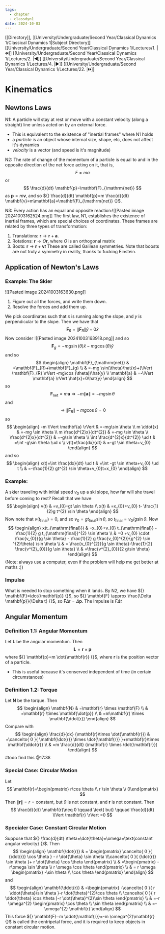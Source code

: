```yaml
---
tags:
  - chapter
  - classdyn1
date: 2024-10-03
---
```

[[Directory]], [[University/Undergraduate/Second Year/Classical Dynamics 1/Classical Dynamics 1|Subject Directory]]
[[University/Undergraduate/Second Year/Classical Dynamics 1/Lectures/1. |🞀🞀]] [[University/Undergraduate/Second Year/Classical Dynamics 1/Lectures/2. |◀]] [[University/Undergraduate/Second Year/Classical Dynamics 1/Lectures/4. |▶]] [[University/Undergraduate/Second Year/Classical Dynamics 1/Lectures/22. |🞂🞂]]
# Kinematics
## Newtons Laws
N1: A particle will stay at rest or move with a constant velocity (along a straight) line unless acted on by an external force. 
- This is equivalent to the existence of "inertial frames" where N1 holds
- a *particle* is an object whose internal size, shape, etc, does not affect it's dynamics
- *velocity* is a vector (and speed is it's magnitude)

N2: The rate of change of the momentum of a particle is equal to and in the opposite direction of the net force acting on it, that is, 
$$
F=ma
$$
or
$$
\frac{d}{dt} \mathbf{p}=\mathbf{F}_{\mathrm{net}}
$$
as ${} \mathbf{p}=m\mathbf{v} {}$, and so ${} \frac{d}{dt} \mathbf{p}=m \frac{d}{dt} \mathbf{v}=m\mathbf{a}=\mathbf{F}_{\mathrm{net}} {}$.

N3: Every action has an equal and opposite reaction:![[Pasted image 20241003162524.png]]
The first law, N1, establishes the existence of inertial frames, which are special choices of coordinates. These frames are related by three types of transformation:
1) Translations: ${} \mathbf{r} \to{}\mathbf{r}+\mathbf{a} {}$. 
2) Rotations: ${} \mathbf{r} \to{}O\mathbf{r} {}$, where $O$ is an orthogonal matrix
3) Boots: ${} \mathbf{r}\to{}\mathbf{r}+\mathbf{v}t {}$
These are called Galilean symmetries. Note that boosts are not truly a symmetry in reality, thanks to fucking Einstein. 
## Application of Newton's Laws
### Example: The Skier
![[Pasted image 20241003163630.png]]
1) Figure out all the forces, and write them down. 
2) Resolve the forces and add them up. 

We pick coordinates such that ${} x$ is running along the slope, and $y {}$ is perpendicular to the slope. Then we have that
$$
\mathbf{F}_{R}=\lVert \mathbf{F}_{R} \rVert \hat{y}+0\hat{x}
$$
Now consider
![[Pasted image 20241003163918.png]]
and so 
$$
\mathbf{F}_{g}=-mg\sin (\theta) \hat{x}-mg \cos  (\theta) \hat{y}
$$
and so
$$
\begin{align}
\mathbf{F}_{\mathrm{net}} & =\mathbf{F}_{R}+\mathbf{F}_{g} \\
  & =-mg \sin(\theta)\hat{x}+(\lVert \mathbf{F}_{R} \rVert -mg\cos (\theta))\hat{y} \\
\mathbf{a} & =-\lVert \mathbf{a} \rVert \hat{x}+0\hat{y}
\end{align}
$$
so
$$
\mathbf{F}_{\mathrm{net}}=m\mathbf{a}\Rightarrow -m \lVert \mathbf{a} \rVert =-mg\sin \theta
$$
and 
$$
\Rightarrow \lVert \mathbf{F}_{R} \rVert -mg\cos \theta=0
$$
so
$$
\begin{align}
 -m \lVert \mathbf{a} \rVert & =-mg\sin \theta   \\
 m \ddot{x} & =-mg \sin \theta \\
 m \frac{d^{2}x}{dt^{2}}  & =-mg \sin \theta \\
 \frac{d^{2}x}{dt^{2}}  & =-g\sin \theta   \\
 \int \frac{d^{2}x}{dt^{2}}   \ud t & =\int -g\sin \theta \ud x   \\
  v(t)=\frac{dx}{dt} & =-gt \sin \theta+v_{0}
 \end{align}
$$
and so
$$
\begin{align}
x(t)=\int \frac{dx}{dt}  \ud t  & =\int -gt \sin \theta+v_{0} \ud t \\
   & =-\frac{1}{2} gt^{2} \sin \theta+v_{0}t+x_{0}
\end{align}
$$
### Example:
A skier traveling with initial speed $v_{0}$ up a ski slope, how far will she travel before coming to rest? Recall that we have
$$
\begin{align}
v(t) & =v_{0}-gt \sin \theta \\
 x(t) & =x_{0}+v_{0} t- \frac{1}{2}g t^{2} \sin \theta
\end{align}
$$
Now note that ${} v(t_{\mathrm{final}})=0 {}$, and so ${} v_{0}=gt_{\mathrm{final}} \sin \theta {}$, so ${} t_{\mathrm{final}}=v_{0} /g \sin \theta {}$. Now
$$
\begin{align}
 x(t_{\mathrm{final}}) & =x_{0}+v_{0} t_{\mathrm{final}} - \frac{1}{2} g t_{\mathrm{final}}^{2} \sin \theta   \\
  & =0 +v_{0} \cdot  \frac{v_{0}}{g \sin \theta} - \frac{1}{2} g \frac{v_{0}^{2}}{g^{2} \sin ^{2}\theta} \sin \theta \\
  & = \frac{v_{0}^{2}}{g \sin \theta}-\frac{1}{2} \frac{v^{2}_{0}}{g \sin \theta} \\
  & =\frac{v^{2}_{0}}{2 g\sin \theta}
 \end{align}
$$
(Note: always use a computer, even if the problem will help me get better at maths :))
### Impulse
What is needed to stop something when it lands. 
By N2, we have ${} \mathbf{F}=\dot{\mathbf{p}} {}$, so ${} \mathbf{F} \approx \frac{\Delta \mathbf{p}}{\Delta t}  {}$, so ${} \mathbf{F} \Delta t=\Delta \mathbf{p} {}$. The Impulse is ${} F \Delta t {}$
## Angular Momentum
### Definition 1.1: Angular Momentum
Let $\mathbf{L} {}$ be the angular momentum. Then
$$
\mathbf{L}= \mathbf{r} \times  \mathbf{p}
$$
where ${} \mathbf{p}=m \dot{\mathbf{r}} {}$, where $\mathbf{r}$ is the position vector of a particle. 
- This is useful because it's conserved independent of time (in certain circumstances)
### Definition 1.2: Torque
Let $\mathbf{N}$ be the torque. Then
$$
\begin{align}
 \mathbf{N} & =\mathbf{r} \times  \mathbf{F} \\
  & =\mathbf{r} \times  \mathbf{\dot{p}}  \\
  & =m\mathbf{r} \times  \mathbf{\ddot{r}}
 \end{align}
$$
Compare with 
$$
\begin{align}
\frac{d}{dx} (\mathbf{r}\times \dot{\mathbf{r}}) & =\cancelto{ 0 }{ \mathbf{\dot{r}} \times  \dot{\mathbf{r}} }+\mathbf{r}\times \mathbf{\ddot{r}} \\
  & =m \frac{d}{dt} (\mathbf{r} \times \dot{\mathbf{r}})
\end{align}
$$
#todo find this @17:38
### Special Case: Circular Motion
Let
$$
\mathbf{r}=\begin{pmatrix} r\cos \theta \\ r \sin \theta  \\ 0\end{pmatrix} 
$$
Then ${} \lVert \mathbf{r} \rVert =r=\text{constant} {}$, but $\theta$ is not constant, and $\mathbf{r}$ is not constant. Then
$$
\frac{d}{dt} \mathbf{r}\neq 0 \qquad  \text{ but} \qquad \frac{d}{dt}  \lVert \mathbf{r} \rVert =0
$$
### Specialer Case: Constant Circular Motion
Suppose that ${} \frac{d}{dt} \theta=\dot{\theta}=\omega=\text{constant angular velocity} {}$. Then
$$
\begin{align}
 \mathbf{\dot{r}} & = \begin{pmatrix} \cancelto{ 0 }{ {\dot{r}} \cos \theta } - r \dot{\theta} \sin \theta \\\cancelto{ 0 }{  {\dot{r}} \sin  \theta }+ r \dot{\theta} \cos \theta \end{pmatrix}    \\
  & =\begin{pmatrix} -r\omega \sin \theta \\ r \omega \cos  \theta \end{pmatrix}  \\
  & = r \omega \begin{pmatrix}  -\sin \theta \\ \cos \theta \end{pmatrix} 
 \end{align}
$$
and
$$
\begin{align}
 \mathbf{\ddot{r}} & =\begin{pmatrix} -\cancelto{ 0 }{ r \ddot{\theta}\sin \theta }-r \dot{\theta}^{2}\cos \theta \\ \cancelto{ 0 }{ r \ddot{\theta} \cos \theta }-r \dot{\theta}^{2}\sin \theta \end{pmatrix}   \\
  & =-r \omega^{2} \begin{pmatrix} \cos \theta \\ \sin \theta \end{pmatrix}  \\
  & =- \omega^{2} \mathbf{r}
 \end{align}
$$
This force ${} \mathbf{F}=m \ddot{\mathbf{r}}=-m \omega^{2}\mathbf{r} {}$ is called the centripetal force, and it is required to keep objects in constant circular motion.

